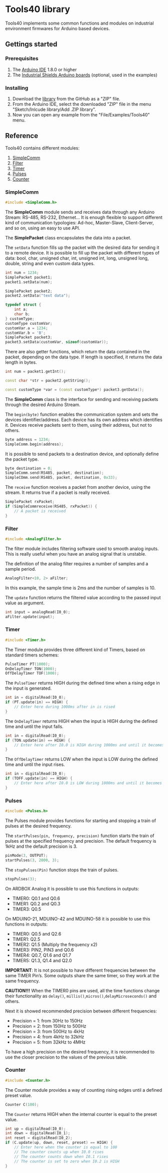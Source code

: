 # Tools40 library

Tools40 implements some common functions and modules on industrial environment firmwares for Arduino based devices.

## Gettings started

### Prerequisites
1. The [Arduino IDE](http://www.arduino.cc) 1.8.0 or higher
2. The [Industrial Shields Arduino boards](http://blog.industrialshields.com/en/installing-industrial-shields-equipment-to-the-arduino-ide/) (optional, used in the examples)

### Installing
1. Download the [library](http://www.github.com/industrialshields/arduino-tools40) from the GitHub as a "ZIP" file.
2. From the Arduino IDE, select the downloaded "ZIP" file in the menu "Sketch/Inlcude library/Add .ZIP library".
3. Now you can open any example from the "File/Examples/Tools40" menu.

## Reference
Tools40 contains different modules:

1. [SimpleComm](#simplecomm)
2. [Filter](#filter)
3. [Timer](#timer)
4. [Pulses](#pulses)
5. [Counter](#counter)

### SimpleComm

```c++
#include <SimpleComm.h>
```

The **SimpleComm** module sends and receives data through any Arduino Stream: RS-485, RS-232, Ethernet... It is enough flexible to support different kind of communication typologies: Ad-hoc, Master-Slave, Client-Server, and so on, using an easy to use API. 

The **SimplePacket** class encapsulates the data into a packet.

The `setData` function fills up the packet with the desired data for sending it to a remote device. It is possible to fill up the packet with different types of data: bool, char, unsigned char, int, unsigned int, long, unsigned long, double, string and even custom data types.

```c++
int num = 1234;
SimplePacket packet1;
packet1.setData(num);
```

```c++
SimplePacket packet2;
packet2.setData("text data");
```

```c++
typedef struct {
    int a;
    char b;
} customType;
customType customVar;
customVar.a = 1234;
customVar.b = 'B';
SimplePacket packet3;
packet3.setData(customVar, sizeof(customVar));
```

There are also getter functions, which return the data contained in the packet, depending on the data type. If length is specified, it returns the data length in bytes.

```c++
int num = packet1.getInt();
```

```c++
const char *str = packet2.getString();
```

```c++
const customType *var = (const customType*) packet3.getData();
```

The **SimpleComm** class is the interface for sending and receiving packets through the desired Arduino Stream.

The `begin(byte)` function enables the communication system and sets the devices identifier/address. Each device has its own address which identifies it. Devices receive packets sent to them, using their address, but not to others.

```c++
byte address = 1234;
SimpleComm.begin(address);
```

It is possible to send packets to a destination device, and optionally define the packet type.

```c++
byte destination = 0;
SimpleComm.send(RS485, packet, destination);
SimpleCOmm.send(RS485, packet, destination, 0x33);
```

The `receive` function receives a packet from another device, using the stream. It returns true if a packet is really received.

```c++
SimplePacket rxPacket;
if (SimpleCommreceive(RS485, rxPacket)) {
    // A packet is received
}
```

### Filter

```c++
#include <AnalogFilter.h>
```

The filter module includes filtering software used to smooth analog inputs. This is really useful when you have an analog signal that is unstable.

The definition of the analog filter requires a number of samples and a sample period.
```c++
AnalogFilter<10, 2> aFilter;
```
In this example, the sample time is 2ms and the number of samples is 10.

The `update` function returns the filtered value according to the passed input value as argument.

```c++
int input = analogRead(I0_0);
aFilter.update(input);
```

### Timer

```c++
#include <Timer.h>
```

The Timer module provides three different kind of Timers, based on standard timers schemes:

```c++
PulseTimer PT(1000);
OnDelayTimer TON(1000);
OffDelayTimer TOF(1000);
```

The `PulseTimer` returns HIGH during the defined time when a rising edge in the input is generated.

```c++
int in = digitalRead(I0_0);
if (PT.update(in) == HIGH) {
    // Enter here during 1000ms after in is rised
}
```

The `OnDelayTimer` returns HIGH when the input is HIGH during the defined time and until the input falls.

```c++
int in = digitalRead(I0_0);
if (TON.update(in) == HIGH) {
    // Enter here after I0.0 is HIGH during 1000ms and until it becomes LOW
}
```

The `OffDelayTimer` returns LOW when the input is LOW during the defined time and until the input rises.

```c++
int in = digitalRead(I0_0);
if (TOFF.update(in) == HIGH) {
    // Enter here after I0.0 is LOW during 1000ms and until it becomes HIGH
}
```

### Pulses

```c++
#include <Pulses.h>
```

The Pulses module provides functions for starting and stopping a train of pulses at the desired frequency.

The `startPulses(pin, frequency, precision)` function starts the train of pulses at the specified frequency and precision. The default frequency is 1kHz and the default precision is 3.

```c++
pinMode(3, OUTPUT);
startPulses(3, 2000, 3);
```

The `stopPulses(Pin)` function stops the train of pulses.

```c++
stopPulses(3);
```

On ARDBOX Analog it is possible to use this functions in outputs:

* TIMER0: Q0.1 and Q0.6
* TIMER1: Q0.2 and Q0.3
* TIMER3: Q0.5

On MDUINO-21, MDUINO-42 and MDUINO-58 it is possible to use this functions in outputs:

* TIMER0: Q0.5 and Q2.6
* TIMER1: Q2.5
* TIMER2: Q1.5 (Multiply the frequency x2)
* TIMER3: PIN2, PIN3 and Q0.6
* TIMER4: Q0.7, Q1.6 and Q1.7
* TIMER5: Q1.3, Q1.4 and Q2.0

**IMPORTANT**: It is not possible to have different frequencies between the same TIMER Pin’s. Some outputs share the same timer, so they work at the same frequency.

**CAUTION!!!** When the TIMER0 pins are used, all the time functions change their functionality as `delay()`, `millis()`,`micros()`,`delayMicroseconds()` and others.

Next it is showed recommended precision between different frequencies:

* Precision = 1: from 30Hz to 150Hz
* Precision = 2: from 150Hz to 500Hz
* Precision = 3: from 500Hz to 4kHz
* Precision = 4: from 4kHz to 32kHz
* Precision = 5: from 32kHz to 4MHz

To have a high precision on the desired frequency, it is recommended to use the closer precision to the values of the previous table.

### Counter

```c++
#include <Counter.h>
```

The Counter module provides a way of counting rising edges until a defined preset value.

```c++
Counter C(100);
```

The `Counter` returns HIGH when the internal counter is equal to the preset value.

```c++
int up = digitalRead(I0_0);
int down = digitalRead(I0_1);
int reset = digitalRead(I0_2);
if (C.update(up, down, reset, preset) == HIGH) {
    // Enter here when the counter is equal to 100
	// The counter counts up when I0.0 rises
	// The counter counts down when I0.1 rises
	// The counter is set to zero when I0.2 is HIGH
}
```
